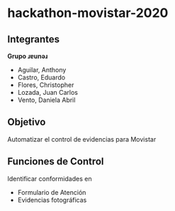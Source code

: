 # hackathon-movistar-2020
## Integrantes
**Grupo ɹɐunǝɹ**

* Aguilar, Anthony
* Castro, Eduardo
* Flores, Christopher
* Lozada, Juan Carlos
* Vento, Daniela Abril

## Objetivo
Automatizar el control de evidencias para Movistar

## Funciones de Control

Identificar conformidades en
* Formulario de Atención
* Evidencias fotográficas
